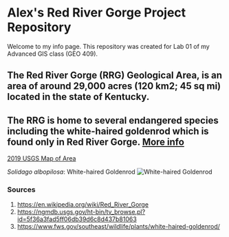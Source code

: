 <!-- Heading 1 -->
# Alex's Red River Gorge Project Repository

<!-- First paragraph -->
Welcome to my info page. 
This repository was created for Lab 01 of my Advanced GIS class (GEO 409).

<!-- Heading 2 -->
## The Red River Gorge (RRG) Geological Area, is an area of around 29,000 acres (120 km2; 45 sq mi) located in the state of Kentucky. 
## The RRG is home to several endangered species including the white-haired goldenrod which is found only in Red River Gorge. [More info](https://en.wikipedia.org/wiki/Red_River_Gorge)

<!-- Link to web page -->
[2019 USGS Map of Area](https://ngmdb.usgs.gov/ht-bin/tv_browse.pl?id=5f36a3fad5ff06db39d6c8d437b81063)

<!-- Display PNG image from a different server. Notice the exclamation mark ! -->
*Solidago albopilosa*: White-haired Goldenrod
![White-haired Goldenrod](https://www.fws.gov/southeast/images/hero/white-haired-goldenrod.jpg)

<!-- 
    This is a comment. The above line grabs a JPG from a URL and will display it as an image. The "White-haired Goldenrod" text inside the brackets is called an Alt property and is used in case the image is corrupted or for browsers that don't display images (they exist). 
-->

<!-- Heading 3 -->
### Sources
1. https://en.wikipedia.org/wiki/Red_River_Gorge
2. https://ngmdb.usgs.gov/ht-bin/tv_browse.pl?id=5f36a3fad5ff06db39d6c8d437b81063
3. https://www.fws.gov/southeast/wildlife/plants/white-haired-goldenrod/
